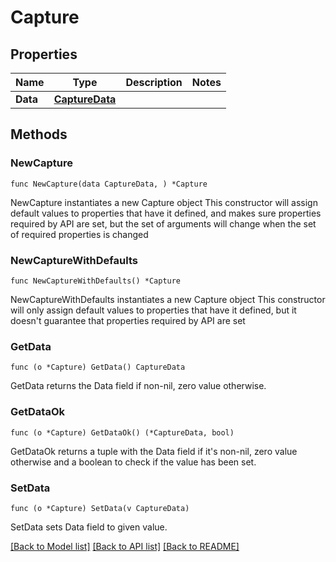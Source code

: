 # Capture

## Properties

Name | Type | Description | Notes
------------ | ------------- | ------------- | -------------
**Data** | [**CaptureData**](CaptureData.md) |  | 

## Methods

### NewCapture

`func NewCapture(data CaptureData, ) *Capture`

NewCapture instantiates a new Capture object
This constructor will assign default values to properties that have it defined,
and makes sure properties required by API are set, but the set of arguments
will change when the set of required properties is changed

### NewCaptureWithDefaults

`func NewCaptureWithDefaults() *Capture`

NewCaptureWithDefaults instantiates a new Capture object
This constructor will only assign default values to properties that have it defined,
but it doesn't guarantee that properties required by API are set

### GetData

`func (o *Capture) GetData() CaptureData`

GetData returns the Data field if non-nil, zero value otherwise.

### GetDataOk

`func (o *Capture) GetDataOk() (*CaptureData, bool)`

GetDataOk returns a tuple with the Data field if it's non-nil, zero value otherwise
and a boolean to check if the value has been set.

### SetData

`func (o *Capture) SetData(v CaptureData)`

SetData sets Data field to given value.



[[Back to Model list]](../README.md#documentation-for-models) [[Back to API list]](../README.md#documentation-for-api-endpoints) [[Back to README]](../README.md)


